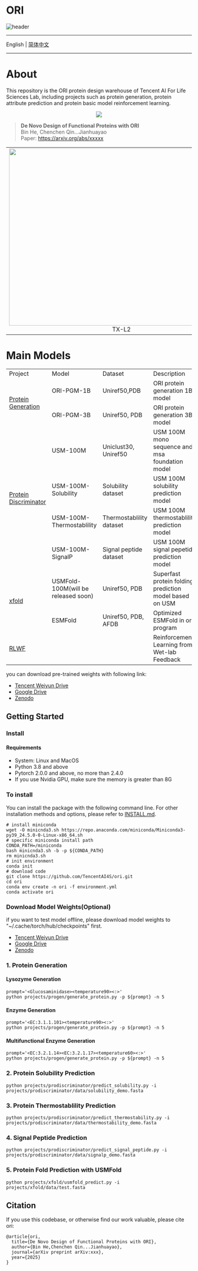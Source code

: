 # ORI

![header](docs/ori.png)

--------------------------------------------------------------------------------

English | [简体中文](README-zh.md)

--------------------------------------------------------------------------------

# About

This repository is the ORI protein design warehouse of Tencent AI For Life Sciences Lab, including projects such as
protein generation, protein attribute prediction and protein basic model reinforcement learning.

<div align="center">
  <img src="docs/method.png">
</div>

> **De Novo Design of Functional Proteins with ORI**\
> Bin He, Chenchen Qin...Jianhuayao\
> Paper: https://arxiv.org/abs/xxxxx

<table>
    <tr>
        <td align="center">
            <img src="docs/tx_l2.gif" style="height:480px;width: 610px">
            <figcaption>TX-L2</figcaption>
        </td>
      <td align="center">
        <img src="docs/tx_l6.gif" style="height:480px;width: 610px">
        <figcaption>TX-L6</figcaption>
      </td>
      <td align="center">
        <img src="docs/hen_lysozyme.gif" style="height:480px;width: 610px">
        <figcaption>Hen Lysozyme</figcaption>
      </td>
    </tr>
</table>

# Main Models

<table>
    <tr>
        <td>Project</td>
        <td>Model</td>
        <td>Dataset</td>
        <td>Description</td>
    </tr>
    <tr>
        <td rowspan="2"><a href="projects/progen/README.md">Protein Generation</a></td>
        <td>ORI-PGM-1B</td>
        <td>Uniref50,PDB</td>
        <td>ORI protein generation 1B model</td>
    </tr>
    <tr>
        <td>ORI-PGM-3B</td>
        <td>Uniref50, PDB</td>
        <td>ORI protein generation 3B model</td>
    </tr>
    <tr>
        <td rowspan="4"><a href="projects/prodiscriminator/README.md">Protein Discriminator</a></td>
        <td>USM-100M</td>
        <td>Uniclust30, Uniref50</td>
        <td>USM 100M mono sequence and msa foundation model</td>
    </tr>
    <tr>
        <td>USM-100M-Solubility</td>
        <td>Solubility dataset</td>
        <td>USM 100M solubility prediction model</td>
    </tr>
    <tr>
        <td>USM-100M-Thermostablility</td>
        <td>Thermostablility dataset</td>
        <td>USM 100M thermostablility prediction model</td>
    </tr>
    <tr>
        <td>USM-100M-SignalP</td>
        <td>Signal peptide dataset</td>
        <td>USM 100M signal pepetide prediction model</td>
    </tr>
    <tr>
        <td rowspan="2"><a href="projects/xfold/README.md">xfold</a></td>
        <td>USMFold-100M(will be released soon)</td>
        <td>Uniref50, PDB</td>
        <td>Superfast protein folding prediction model based on USM</td>
    </tr>
    <tr>
        <td>ESMFold</td>
        <td>Uniref50, PDB, AFDB</td>
        <td>Optimized ESMFold in ori program</td>
    </tr>
    <tr>
        <td><a href="projects/rlwf/README.md">RLWF</a></td>
        <td></td>
        <td></td>
        <td>Reinforcement Learning from Wet-lab Feedback</td>
    </tr>
</table>

you can download pre-trained weights with following link:

* [Tencent Weiyun Drive](https://share.weiyun.com/2IJb0PqD)
* [Google Drive](https://drive.google.com/drive/folders/1GKd5KrpC3ciGjUumL14g6Hnu-xuMCYZ2)
* [Zenodo](https://doi.org/10.5281/zenodo.14639034)

## Getting Started

### Install

#### Requirements
* System: Linux and MacOS
* Python 3.8 and above
* Pytorch 2.0.0 and above, no more than 2.4.0 
* If you use Nvidia GPU, make sure the memory is greater than 8G

### To install

You can install the package with the following command line. For other installation methods and options, please refer
to [INSTALL.md](docs/INSTALL.md).

```shell
# install miniconda
wget -O minicnda3.sh https://repo.anaconda.com/miniconda/Miniconda3-py39_24.5.0-0-Linux-x86_64.sh
# specific miniconda install path
CONDA_PATH=/miniconda
bash minicnda3.sh -b -p ${CONDA_PATH}
rm minicnda3.sh
# init environment
conda init
# download code
git clone https://github.com/TencentAI4S/ori.git
cd ori
conda env create -n ori -f environment.yml
conda activate ori
```

### Download Model Weights(Optional)
if you want to test model offline, please download model weights to "~/.cache/torch/hub/checkpoints" first.
* [Tencent Weiyun Drive](https://share.weiyun.com/2IJb0PqD)
* [Google Drive](https://drive.google.com/drive/folders/1GKd5KrpC3ciGjUumL14g6Hnu-xuMCYZ2)
* [Zenodo](https://doi.org/10.5281/zenodo.14639034)

### 1. Protein Generation

#### Lysozyme Generation

```shell
prompt='<Glucosaminidase><temperature90><:>'
python projects/progen/generate_protein.py -p ${prompt} -n 5
```

#### Enzyme Generation

```shell
prompt='<EC:3.1.1.101><temperature90><:>'
python projects/progen/generate_protein.py -p ${prompt} -n 5
```

#### Multifunctional Enzyme Generation

```shell
prompt='<EC:3.2.1.14><EC:3.2.1.17><temperature60><:>'
python projects/progen/generate_protein.py -p ${prompt} -n 5
```

### 2. Protein Solubility Prediction

```shell
python projects/prodiscriminator/predict_solubility.py -i projects/prodiscriminator/data/solubility_demo.fasta
```

### 3. Protein Thermostablility Prediction

```shell
python projects/prodiscriminator/predict_thermostability.py -i projects/prodiscriminator/data/thermostability_demo.fasta
```

### 4. Signal Peptide Prediction

```shell
python projects/prodiscriminator/predict_signal_peptide.py -i projects/prodiscriminator/data/signalp_demo.fasta
```

### 5. Protein Fold Prediction with USMFold

```shell
python projects/xfold/usmfold_predict.py -i projects/xfold/data/test.fasta
```

## Citation

If you use this codebase, or otherwise find our work valuable, please cite ori:

```
@article{ori,
  title={De Novo Design of Functional Proteins with ORI},
  author={Bin He,Chenchen Qin...Jianhuayao},
  journal={arXiv preprint arXiv:xxx},
  year={2025}
}